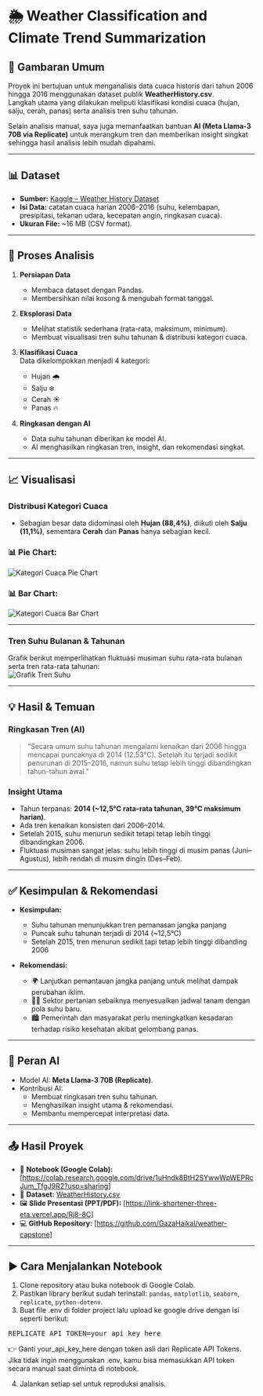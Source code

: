 # 🌦️ Weather Classification and Climate Trend Summarization

## 📌 Gambaran Umum
Proyek ini bertujuan untuk menganalisis data cuaca historis dari tahun 2006 hingga 2016 menggunakan dataset publik **WeatherHistory.csv**.  
Langkah utama yang dilakukan meliputi klasifikasi kondisi cuaca (hujan, salju, cerah, panas) serta analisis tren suhu tahunan.  

Selain analisis manual, saya juga memanfaatkan bantuan **AI (Meta Llama-3 70B via Replicate)** untuk merangkum tren dan memberikan insight singkat sehingga hasil analisis lebih mudah dipahami.

---

## 📊 Dataset
- **Sumber:** [Kaggle – Weather History Dataset](https://www.kaggle.com/datasets/muthuj7/weather-dataset)  
- **Isi Data:** catatan cuaca harian 2006–2016 (suhu, kelembapan, presipitasi, tekanan udara, kecepatan angin, ringkasan cuaca).  
- **Ukuran File:** ~16 MB (CSV format).  

---

## 🔎 Proses Analisis
1. **Persiapan Data**  
   - Membaca dataset dengan Pandas.  
   - Membersihkan nilai kosong & mengubah format tanggal.  

2. **Eksplorasi Data**  
   - Melihat statistik sederhana (rata-rata, maksimum, minimum).  
   - Membuat visualisasi tren suhu tahunan & distribusi kategori cuaca.  

3. **Klasifikasi Cuaca**  
   Data dikelompokkan menjadi 4 kategori:  
   - Hujan 🌧️  
   - Salju ❄️  
   - Cerah ☀️  
   - Panas 🔥  

4. **Ringkasan dengan AI**  
   - Data suhu tahunan diberikan ke model AI.  
   - AI menghasilkan ringkasan tren, insight, dan rekomendasi singkat.  

---

## 📈 Visualisasi
### Distribusi Kategori Cuaca
- Sebagian besar data didominasi oleh **Hujan (88,4%)**, diikuti oleh **Salju (11,1%)**, sementara **Cerah** dan **Panas** hanya sebagian kecil.  

### 📊 Pie Chart:  
![Kategori Cuaca Pie Chart](images/piechart.png)  

### 📊 Bar Chart:  
![Kategori Cuaca Bar Chart](images/barchart.png)  

---

### Tren Suhu Bulanan & Tahunan
Grafik berikut memperlihatkan fluktuasi musiman suhu rata-rata bulanan serta tren rata-rata tahunan:  
![Grafik Tren Suhu](images/grafik_suhu_bulanan_tahunan.png)  

---

## 💡 Hasil & Temuan
### Ringkasan Tren (AI)  
> “Secara umum suhu tahunan mengalami kenaikan dari 2006 hingga mencapai puncaknya di 2014 (12.53°C). Setelah itu terjadi sedikit penurunan di 2015–2016, namun suhu tetap lebih tinggi dibandingkan tahun-tahun awal.”  

### Insight Utama  
- Tahun terpanas: **2014 (~12,5°C rata-rata tahunan, 39°C maksimum harian)**.  
- Ada tren kenaikan konsisten dari 2006–2014.  
- Setelah 2015, suhu menurun sedikit tetapi tetap lebih tinggi dibandingkan 2006.  
- Fluktuasi musiman sangat jelas: suhu lebih tinggi di musim panas (Juni–Agustus), lebih rendah di musim dingin (Des–Feb).  

---

## ✅ Kesimpulan & Rekomendasi
- **Kesimpulan:**      
  - Suhu tahunan menunjukkan tren pemanasan jangka panjang
  - Puncak suhu tahunan terjadi di 2014 (~12,5°C)
  - Setelah 2015, tren menurun sedikit tapi tetap lebih tinggi dibanding 2006
  

- **Rekomendasi:**  
  - 🌍 Lanjutkan pemantauan jangka panjang untuk melihat dampak perubahan iklim.  
  - 👩‍🌾 Sektor pertanian sebaiknya menyesuaikan jadwal tanam dengan pola suhu baru.  
  - 🏙️ Pemerintah dan masyarakat perlu meningkatkan kesadaran terhadap risiko kesehatan akibat gelombang panas.  

---

## 🤖 Peran AI
- Model AI: **Meta Llama-3 70B (Replicate)**.  
- Kontribusi AI:  
  - Membuat ringkasan tren suhu tahunan.  
  - Menghasilkan insight utama & rekomendasi.  
  - Membantu mempercepat interpretasi data.  

---

## 📤 Hasil Proyek
- 📒 **Notebook (Google Colab):** [https://colab.research.google.com/drive/1uHndk8BtH2SYwwWpWEPRcJum_TfgJ9R2?usp=sharing]  
- 📂 **Dataset:** [WeatherHistory.csv](https://www.kaggle.com/datasets/muthuj7/weather-dataset)  
- 🖼️ **Slide Presentasi (PPT/PDF):** [https://link-shortener-three-eta.vercel.app/Rj8-8C]  
- 💻 **GitHub Repository:** [https://github.com/GazaHaikal/weather-capstone]  

---

## ▶️ Cara Menjalankan Notebook
1. Clone repository atau buka notebook di Google Colab.  
2. Pastikan library berikut sudah terinstall: `pandas`, `matplotlib`, `seaborn`, `replicate`, `python-dotenv`.  
3. Buat file .env di folder project lalu upload ke google drive dengan isi seperti berikut:
<pre>REPLICATE_API_TOKEN=your_api_key_here </pre>

👉 Ganti your_api_key_here dengan token asli dari Replicate API Tokens.
Jika tidak ingin menggunakan .env, kamu bisa memasukkan API token secara manual saat diminta di notebook.

4. Jalankan setiap sel untuk reproduksi analisis.  






